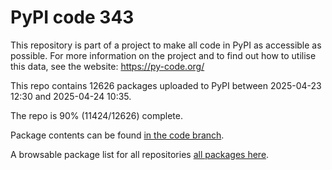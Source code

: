 # PyPI code 343

This repository is part of a project to make all code in PyPI as accessible as possible. For more information 
on the project and to find out how to utilise this data, see the website: https://py-code.org/

This repo contains 12626 packages uploaded to PyPI between 
2025-04-23 12:30 and 2025-04-24 10:35.

The repo is 90% (11424/12626) complete.

Package contents can be found [in the code branch](https://github.com/pypi-data/pypi-mirror-343/tree/code/packages).

A browsable package list for all repositories [all packages here](https://py-code.org/repositories/pypi-mirror-343).


